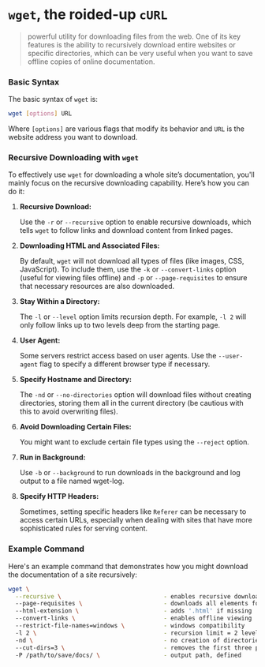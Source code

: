 # `wget`, the roided-up `cURL`

> powerful utility for downloading files from the web. One of its key features is the ability to recursively download entire websites or specific directories, which can be very useful when you want to save offline copies of online documentation.

### Basic Syntax

The basic syntax of `wget` is:

```sh
wget [options] URL
```

Where `[options]` are various flags that modify its behavior and `URL` is the website address you want to download.

### Recursive Downloading with `wget`

To effectively use `wget` for downloading a whole site’s documentation, you'll mainly focus on the recursive downloading capability. Here’s how you can do it:

1. **Recursive Download:**

   Use the `-r` or `--recursive` option to enable recursive downloads, which tells `wget` to follow links and download content from linked pages.

2. **Downloading HTML and Associated Files:**

   By default, `wget` will not download all types of files (like images, CSS, JavaScript). To include them, use the `-k` or `--convert-links` option (useful for viewing files offline) and `-p` or `--page-requisites` to ensure that necessary resources are also downloaded.

3. **Stay Within a Directory:**

   The `-l` or `--level` option limits recursion depth. For example, `-l 2` will only follow links up to two levels deep from the starting page.

4. **User Agent:**

   Some servers restrict access based on user agents. Use the `--user-agent` flag to specify a different browser type if necessary.

5. **Specify Hostname and Directory:**

   The `-nd` or `--no-directories` option will download files without creating directories, storing them all in the current directory (be cautious with this to avoid overwriting files).

6. **Avoid Downloading Certain Files:**

   You might want to exclude certain file types using the `--reject` option.

7. **Run in Background:**

   Use `-b` or `--background` to run downloads in the background and log output to a file named wget-log.

8. **Specify HTTP Headers:**

   Sometimes, setting specific headers like `Referer` can be necessary to access certain URLs, especially when dealing with sites that have more sophisticated rules for serving content.

### Example Command

Here's an example command that demonstrates how you might download the documentation of a site recursively:

```sh
wget \
  --recursive \                             - enables recursive downloading
  --page-requisites \                       - downloads all elements for proper display
  --html-extension \                        - adds '.html' if missing
  --convert-links \                         - enables offline viewing
  --restrict-file-names=windows \           - windows compatibility
  -l 2 \                                    - recursion limit = 2 levels
  -nd \                                     - no creation of directories
  --cut-dirs=3 \                            - removes the first three path components from URLs
  -P /path/to/save/docs/ \                  - output path, defined
```

